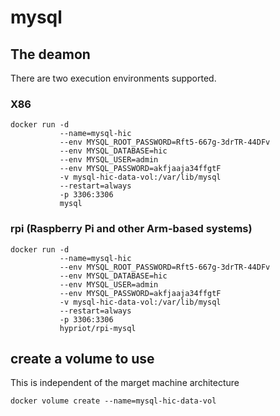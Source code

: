 # mysql

## The deamon
There are two execution environments supported.

### X86
```
docker run -d 
           --name=mysql-hic 
           --env MYSQL_ROOT_PASSWORD=Rft5-667g-3drTR-44DFv 
           --env MYSQL_DATABASE=hic 
           --env MYSQL_USER=admin 
           --env MYSQL_PASSWORD=akfjaaja34ffgtF 
           -v mysql-hic-data-vol:/var/lib/mysql 
           --restart=always 
           -p 3306:3306 
           mysql 
```
### rpi (Raspberry Pi and other Arm-based systems)
```
docker run -d 
           --name=mysql-hic 
           --env MYSQL_ROOT_PASSWORD=Rft5-667g-3drTR-44DFv 
           --env MYSQL_DATABASE=hic 
           --env MYSQL_USER=admin 
           --env MYSQL_PASSWORD=akfjaaja34ffgtF 
           -v mysql-hic-data-vol:/var/lib/mysql 
           --restart=always 
           -p 3306:3306 
           hypriot/rpi-mysql 
```
## create a volume to use
This is independent of the marget machine architecture
```
docker volume create --name=mysql-hic-data-vol
```
